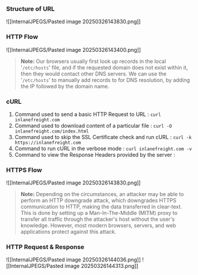 ### Structure of URL
![[InternalJPEGS/Pasted image 20250326143830.png]]
### HTTP Flow
![[InternalJPEGS/Pasted image 20250326143400.png]]

> **Note:** Our browsers usually first look up records in the local '`/etc/hosts`' file, and if the requested domain does not exist within it, then they would contact other DNS servers. We can use the '`/etc/hosts`' to manually add records to for DNS resolution, by adding the IP followed by the domain name.


### cURL
1. Command used to send a basic HTTP Request to URL : `curl inlanefreight.com`
2. Command used to download content of a particular file : `curl -O inlanefreight.com/index.html`
3. Command used to skip the SSL Certificate check and run cURL : `curl -k https://inlanefreight.com`
4. Command to run cURL in the verbose mode : `curl inlanefreight.com -v`
5. Command to view the Response Headers provided by the server : 

### HTTPS Flow
![[InternalJPEGS/Pasted image 20250326143830.png]]

> **Note:** Depending on the circumstances, an attacker may be able to perform an HTTP downgrade attack, which downgrades HTTPS communication to HTTP, making the data transferred in clear-text. This is done by setting up a Man-In-The-Middle (MITM) proxy to transfer all traffic through the attacker's host without the user's knowledge. However, most modern browsers, servers, and web applications protect against this attack.

### HTTP Request & Response
![[InternalJPEGS/Pasted image 20250326144036.png]]
![[InternalJPEGS/Pasted image 20250326144313.png]]
	